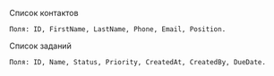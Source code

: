 Список контактов

    Поля: ID, FirstName, LastName, Phone, Email, Position.


Список заданий

    Поля: ID, Name, Status, Priority, CreatedAt, CreatedBy, DueDate.